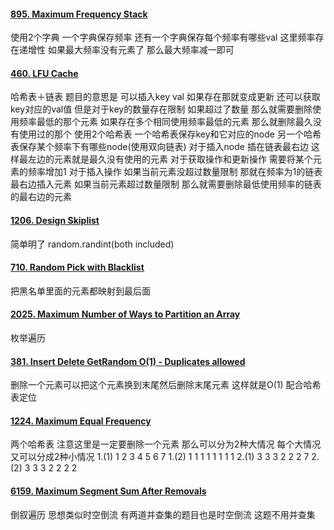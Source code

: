 #### [895. Maximum Frequency Stack](https://leetcode.cn/problems/maximum-frequency-stack/)
使用2个字典 一个字典保存频率 还有一个字典保存每个频率有哪些val 
这里频率存在递增性 如果最大频率没有元素了 那么最大频率减一即可

#### [460. LFU Cache](https://leetcode.cn/problems/lfu-cache/)
哈希表＋链表 
题目的意思是 可以插入key val 如果存在那就变成更新 还可以获取key对应的val值 但是对于key的数量存在限制 如果超过了数量 那么就需要删除使用频率最低的那个元素 如果存在多个相同使用频率最低的元素 那么就删除最久没有使用过的那个 
使用2个哈希表 
一个哈希表保存key和它对应的node  另一个哈希表保存某个频率下有哪些node(使用双向链表) 对于插入node 插在链表最右边 这样最左边的元素就是最久没有使用的元素
对于获取操作和更新操作 需要将某个元素的频率增加1 
对于插入操作 如果当前元素没超过数量限制 那就在频率为1的链表最右边插入元素 如果当前元素超过数量限制 那么就需要删除最低使用频率的链表的最右边的元素


#### [1206. Design Skiplist](https://leetcode.cn/problems/design-skiplist/)
简单明了 random.randint(both included)


#### [710. Random Pick with Blacklist](https://leetcode.cn/problems/random-pick-with-blacklist/)
把黑名单里面的元素都映射到最后面

#### [2025. Maximum Number of Ways to Partition an Array](https://leetcode.cn/problems/maximum-number-of-ways-to-partition-an-array/)
枚举遍历

#### [381. Insert Delete GetRandom O(1) - Duplicates allowed](https://leetcode.cn/problems/insert-delete-getrandom-o1-duplicates-allowed/)
删除一个元素可以把这个元素换到末尾然后删除末尾元素 这样就是O(1) 配合哈希表定位 

#### [1224. Maximum Equal Frequency](https://leetcode.cn/problems/maximum-equal-frequency/)
两个哈希表 注意这里是一定要删除一个元素
那么可以分为2种大情况 每个大情况又可以分成2种小情况 
1.(1)  1 2 3 4 5 6 7
1.(2)  1 1 1 1 1 1 1 1 
2.(1) 3 3 3 2 2 2 7
2.(2) 3 3 3 2 2 2 2 

#### [6159. Maximum Segment Sum After Removals](https://leetcode.cn/problems/maximum-segment-sum-after-removals/)
倒叙遍历 思想类似时空倒流 有两道并查集的题目也是时空倒流
这题不用并查集
<!--stackedit_data:
eyJoaXN0b3J5IjpbMTc4OTYzODcwXX0=
-->